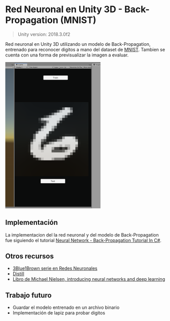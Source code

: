 # Red Neuronal en Unity 3D - Back-Propagation (MNIST)

> Unity version: 2018.3.0f2

Red neuronal en Unity 3D utilizando un modelo de Back-Propagation, entrenado para reconocer digitos a mano del dataset de [MNIST](http://yann.lecun.com/exdb/mnist/). Tambien se cuenta con una forma de previsualizar la imagen a evaluar.

<img src="./assets/preview.png" alt="drawing" width="300"/>

## Implementación
La implementacion del la red neuronal y del modelo de Back-Propagation fue siguiendo el tutorial [Neural Network - Back-Propagation Tutorial In C#](https://www.youtube.com/watch?v=L_PByyJ9g-I&t=2428s).

## Otros recursos
* [3Blue1Brown serie en Redes Neuronales](https://www.youtube.com/watch?v=aircAruvnKk)
* [Distill](https://distill.pub/)
* [Libro de Michael Nielsen, introducing neural networks and deep learning](http://neuralnetworksanddeeplearning.com/)

## Trabajo futuro
* Guardar el modelo entrenado en un archivo binario
* Implementación de lapiz para probar digitos
